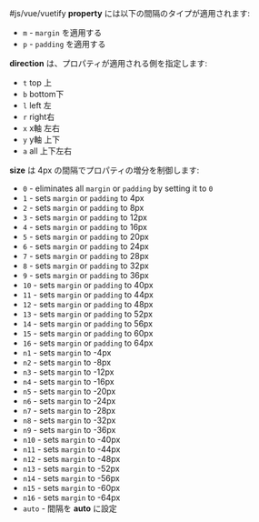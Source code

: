 #js/vue/vuetify 
**property** には以下の間隔のタイプが適用されます:
-   `m` - `margin` を適用する
-   `p` - `padding` を適用する

**direction** は、プロパティが適用される側を指定します:
- `t` top 上
- `b` bottom下
- `l` left 左
- `r` right右
- `x` x軸 左右
- `y` y軸 上下
- `a` all 上下左右


**size** は 4px の間隔でプロパティの増分を制御します:

-   `0` - eliminates all `margin` or `padding` by setting it to `0`
-   `1` - sets `margin` or `padding` to 4px
-   `2` - sets `margin` or `padding` to 8px
-   `3` - sets `margin` or `padding` to 12px
-   `4` - sets `margin` or `padding` to 16px
-   `5` - sets `margin` or `padding` to 20px
-   `6` - sets `margin` or `padding` to 24px
-   `7` - sets `margin` or `padding` to 28px
-   `8` - sets `margin` or `padding` to 32px
-   `9` - sets `margin` or `padding` to 36px
-   `10` - sets `margin` or `padding` to 40px
-   `11` - sets `margin` or `padding` to 44px
-   `12` - sets `margin` or `padding` to 48px
-   `13` - sets `margin` or `padding` to 52px
-   `14` - sets `margin` or `padding` to 56px
-   `15` - sets `margin` or `padding` to 60px
-   `16` - sets `margin` or `padding` to 64px
-   `n1` - sets `margin` to -4px
-   `n2` - sets `margin` to -8px
-   `n3` - sets `margin` to -12px
-   `n4` - sets `margin` to -16px
-   `n5` - sets `margin` to -20px
-   `n6` - sets `margin` to -24px
-   `n7` - sets `margin` to -28px
-   `n8` - sets `margin` to -32px
-   `n9` - sets `margin` to -36px
-   `n10` - sets `margin` to -40px
-   `n11` - sets `margin` to -44px
-   `n12` - sets `margin` to -48px
-   `n13` - sets `margin` to -52px
-   `n14` - sets `margin` to -56px
-   `n15` - sets `margin` to -60px
-   `n16` - sets `margin` to -64px
-   `auto` - 間隔を **auto** に設定